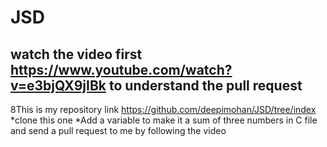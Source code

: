 # JSD
## watch the video first https://www.youtube.com/watch?v=e3bjQX9jIBk to understand the pull request

<!-- Unordered List -->
8This is my repository link https://github.com/deepimohan/JSD/tree/index
*clone this one
*Add a variable to make it a sum of three numbers in C file and send a pull request to me by following the video
